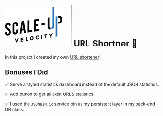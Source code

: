# ![Scale-Up Velocity](./readme-files/logo-main.png) URL Shortner 📎

In this project I created my own [URL shortener](https://en.wikipedia.org/wiki/URL_shortening)!

## Bonuses I Did

✅ Serve a styled statistics dashboard instead of the default JSON statistics.

✅ Add button to get all exist URLS statistics.

✅ I used the [`JSONBIN.io`](https://jsonbin.io/) service bin as my persistent layer in my back-end DB class.
